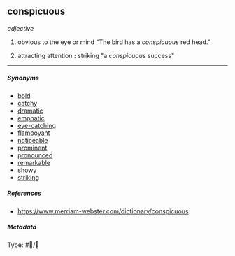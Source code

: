 ## conspicuous

*adjective*

1. obvious to the eye or mind
   "The bird has a *conspicuous* red head."

1. attracting attention **:** striking
   "a *conspicuous* success"

---

##### Synonyms

* [bold](bold.md)
* [catchy](catchy.md)
* [dramatic](dramatic.md)
* [emphatic](emphatic.md)
* [eye-catching](eye-catching.md)
* [flamboyant](flamboyant.md)
* [noticeable](noticeable.md)
* [prominent](prominent.md)
* [pronounced](pronounced.md)
* [remarkable](remarkable.md)
* [showy](showy.md)
* [striking](striking.md)

##### References

* https://www.merriam-webster.com/dictionary/conspicuous

##### Metadata

Type: #💬/💬 
